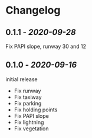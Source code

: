 # Changelog

## 0.1.1 - *2020-09-28*

Fix PAPI slope, runway 30 and 12

## 0.1.0 - *2020-09-16*

initial release

- Fix runway
- Fix taxiway
- Fix parking
- Fix holding points
- Fix PAPI slope
- Fix lightning 
- Fix vegetation